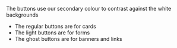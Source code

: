 The buttons use our secondary colour to contrast against the white backgrounds

- The regular buttons are for cards
- The light buttons are for forms
- The ghost buttons are for banners and links
